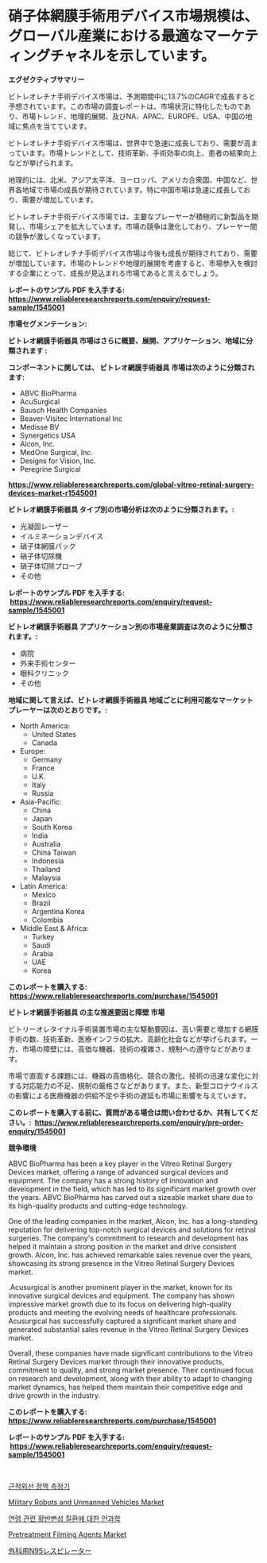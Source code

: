 <p><h1>硝子体網膜手術用デバイス市場規模は、グローバル産業における最適なマーケティングチャネルを示しています。</h1></p><p><strong>エグゼクティブサマリー</strong></p>
<p><p>ビトレオレチナ手術デバイス市場は、予測期間中に13.7%のCAGRで成長すると予想されています。この市場の調査レポートは、市場状況に特化したものであり、市場トレンド、地理的展開、及びNA、APAC、EUROPE、USA、中国の地域に焦点を当てています。</p><p>ビトレオレチナ手術デバイス市場は、世界中で急速に成長しており、需要が高まっています。市場トレンドとして、技術革新、手術効率の向上、患者の結果向上などが挙げられます。</p><p>地理的には、北米、アジア太平洋、ヨーロッパ、アメリカ合衆国、中国など、世界各地域で市場の成長が期待されています。特に中国市場は急速に成長しており、需要が増加しています。</p><p>ビトレオレチナ手術デバイス市場では、主要なプレーヤーが積極的に新製品を開発し、市場シェアを拡大しています。市場の競争は激化しており、プレーヤー間の競争が激しくなっています。</p><p>総じて、ビトレオレチナ手術デバイス市場は今後も成長が期待されており、需要が増加しています。市場のトレンドや地理的展開を考慮すると、市場参入を検討する企業にとって、成長が見込まれる市場であると言えるでしょう。</p></p>
<p><strong>レポートのサンプル PDF を入手する: <a href="https://www.reliableresearchreports.com/enquiry/request-sample/1545001">https://www.reliableresearchreports.com/enquiry/request-sample/1545001</a></strong></p>
<p><strong>市場セグメンテーション:</strong></p>
<p><strong> ビトレオ網膜手術器具 市場はさらに概要、展開、アプリケーション、地域に分類されます :</strong></p>
<p><strong>コンポーネントに関しては、 ビトレオ網膜手術器具 市場は次のように分類されます: &nbsp;</strong></p>
<p><ul><li>ABVC BioPharma</li><li>AcuSurgical</li><li>Bausch Health Companies</li><li>Beaver-Visitec International Inc</li><li>Medisse BV</li><li>Synergetics USA</li><li>Alcon, Inc.</li><li>MedOne Surgical, Inc.</li><li>Designs for Vision, Inc.</li><li>Peregrine Surgical</li></ul></p>
<p><strong><a href="https://www.reliableresearchreports.com/global-vitreo-retinal-surgery-devices-market-r1545001">https://www.reliableresearchreports.com/global-vitreo-retinal-surgery-devices-market-r1545001</a></strong></p>
<p><strong> ビトレオ網膜手術器具 タイプ別の市場分析は次のように分類されます。:</strong></p>
<p><ul><li>光凝固レーザー</li><li>イルミネーションデバイス</li><li>硝子体網膜パック</li><li>硝子体切除機</li><li>硝子体切除プローブ</li><li>その他</li></ul></p>
<p><strong>レポートのサンプル PDF を入手する: &nbsp;<a href="https://www.reliableresearchreports.com/enquiry/request-sample/1545001">https://www.reliableresearchreports.com/enquiry/request-sample/1545001</a></strong></p>
<p><strong> ビトレオ網膜手術器具 アプリケーション別の市場産業調査は次のように分類されます。:</strong></p>
<p><ul><li>病院</li><li>外来手術センター</li><li>眼科クリニック</li><li>その他</li></ul></p>
<p><strong>地域に関して言えば、ビトレオ網膜手術器具 地域ごとに利用可能なマーケットプレーヤーは次のとおりです。:</strong></p>
<p><ul>
    <li>
        North America:
        <ul>
            <li>United States</li>
            <li>Canada</li>
        </ul>
    </li>
    <li>
        Europe:
        <ul>
            <li>Germany</li>
            <li>France</li>
            <li>U.K.</li>
            <li>Italy</li>
            <li>Russia</li>
        </ul>
    </li>
    <li>
        Asia-Pacific:
        <ul>
            <li>China</li>
            <li>Japan</li>
            <li>South Korea</li>
            <li>India</li>
            <li>Australia</li>
            <li>China Taiwan</li>
            <li>Indonesia</li>
            <li>Thailand</li>
            <li>Malaysia</li>
        </ul>
    </li>
    <li>
        Latin America:
        <ul>
            <li>Mexico</li>
            <li>Brazil</li>
            <li>Argentina Korea</li>
            <li>Colombia</li>
        </ul>
    </li>
    <li>
        Middle East & Africa:
        <ul>
            <li>Turkey</li>
            <li>Saudi</li>
            <li>Arabia</li>
            <li>UAE</li>
            <li>Korea</li>
        </ul>
    </li>
    </ul></p>
<p><strong>このレポートを購入する: &nbsp;<a href="https://www.reliableresearchreports.com/purchase/1545001">https://www.reliableresearchreports.com/purchase/1545001</a></strong></p>
<p><strong>ビトレオ網膜手術器具 の主な推進要因と障壁 市場</strong></p>
<p><p>ビトリーオレタイナル手術装置市場の主な駆動要因は、高い需要と増加する網膜手術の数、技術革新、医療インフラの拡大、高齢化社会などが挙げられます。一方、市場の障壁には、高価な機器、技術の複雑さ、規制への遵守などがあります。</p><p>市場で直面する課題には、機器の高価格化、競合の激化、技術の迅速な変化に対する対応能力の不足、規制の厳格さなどがあります。また、新型コロナウイルスの影響による医療機器の供給不足や手術の遅延も市場に影響を与えています。</p></p>
<p><strong>このレポートを購入する前に、質問がある場合は問い合わせるか、共有してください。:&nbsp; <a href="https://www.reliableresearchreports.com/enquiry/pre-order-enquiry/1545001">https://www.reliableresearchreports.com/enquiry/pre-order-enquiry/1545001</a></strong></p>
<p><strong>競争環境</strong></p>
<p><p>ABVC BioPharma has been a key player in the Vitreo Retinal Surgery Devices market, offering a range of advanced surgical devices and equipment. The company has a strong history of innovation and development in the field, which has led to its significant market growth over the years. ABVC BioPharma has carved out a sizeable market share due to its high-quality products and cutting-edge technology.</p><p>One of the leading companies in the market, Alcon, Inc. has a long-standing reputation for delivering top-notch surgical devices and solutions for retinal surgeries. The company's commitment to research and development has helped it maintain a strong position in the market and drive consistent growth. Alcon, Inc. has achieved remarkable sales revenue over the years, showcasing its strong presence in the Vitreo Retinal Surgery Devices market.</p><p>.Acusurgical is another prominent player in the market, known for its innovative surgical devices and equipment. The company has shown impressive market growth due to its focus on delivering high-quality products and meeting the evolving needs of healthcare professionals. Acusurgical has successfully captured a significant market share and generated substantial sales revenue in the Vitreo Retinal Surgery Devices market.</p><p>Overall, these companies have made significant contributions to the Vitreo Retinal Surgery Devices market through their innovative products, commitment to quality, and strong market presence. Their continued focus on research and development, along with their ability to adapt to changing market dynamics, has helped them maintain their competitive edge and drive growth in the industry.</p></p>
<p><strong>このレポートを購入する: &nbsp; <a href="https://www.reliableresearchreports.com/purchase/1545001">https://www.reliableresearchreports.com/purchase/1545001</a></strong></p>
<p><strong>レポートのサンプル PDF を入手する: &nbsp;<a href="https://www.reliableresearchreports.com/enquiry/request-sample/1545001">https://www.reliableresearchreports.com/enquiry/request-sample/1545001</a></strong><strong></strong></p>
<p>&nbsp;</p>
<p><p><a href="https://github.com/hxzi07639916/Market-Research-Report-List-2/blob/main/289005084602.md">근적외선 정맥 측정기</a></p><p><a href="https://github.com/joannesouthgate/Market-Research-Report-List-3/blob/main/military-robots-and-unmanned-vehicles-market.md">Military Robots and Unmanned Vehicles Market</a></p><p><a href="https://medium.com/@jerrodhilll68/%EC%95%88%EA%B3%BC%ED%95%99%EC%9D%80-%EC%97%B0%EB%A0%B9-%EA%B4%80%EB%A0%A8-%ED%99%A9%EB%B0%98%EB%B3%80%EC%84%B1-%EC%A7%88%ED%99%98-%EC%8B%9C%EC%9E%A5%EC%97%90-%EB%8C%80%ED%95%9C-%EC%8B%9C%EC%9E%A5-%EC%A0%90%EC%9C%A0%EC%9C%A8-%EC%8B%9C%EC%9E%A5-%EB%8F%99%ED%96%A5-%EB%B0%8F-%EC%8B%9C%EC%9E%A5-%EC%84%B1%EC%9E%A5%EC%97%90-%EB%8C%80%ED%95%9C-%EC%A0%95%EB%B3%B4%EB%A5%BC-%EC%A0%9C%EA%B3%B5%ED%95%A9%EB%8B%88%EB%8B%A4-44e955444160">연령 관련 황반변성 질환에 대한 안과학</a></p><p><a href="https://github.com/wwwkeltoum/Market-Research-Report-List-3/blob/main/pretreatment-filming-agents-market.md">Pretreatment Filming Agents Market</a></p><p><a href="https://github.com/mathieurico66/Market-Research-Report-List-1/blob/main/756931391263.md">外科用N95レスピレーター</a></p></p>